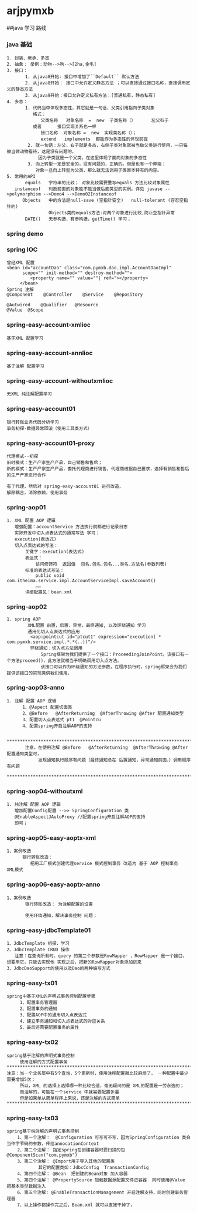 # arjpymxb
##java 学习 路线
### java 基础
    1. 封装、继承、多态     
    2. 抽象： 举例：动物-->狗-->[2ha,金毛]
    3. 接口：
           1. 从java8开始: 接口中增加了``Default`` 默认方法
           2. 从java8开始： 接口中允许定义静态方法 ；可以直接通过接口名称，直接调用定义的静态方法
           3. 从java9开始：接口允许定义私有方法：[普通私有，静态私有]
    4. 多态：
           1. 代码当中体现多态性，其它就是一句话，父类引用指向子类对象
              格式：
                 父类名称   对象名称  =  new  子类名称（）      左父右子
              或者      接口实现关系也一样
                 接口名称  对象名称 =  new  实现类名称（）；            
                 extend   implements  都能作为多态性的体现前提            
            2. 就一句话：左父，右子就是多态，右侧子类对象就被当做父类进行使用，一只猫被当做动物看待，这是没有问题的，
                因为子类就是一个父类，在这里体现了面向对象的多态性
            3. 向上转型一定是安全的，没有问题的，正确的。但是也有一个弊端：
               对象一旦向上转型为父类，那么就无法调用子类原本特有的内容。
    5. 常用的API 
           equals   字符串的比较； 对象比较需要重写equals 方法比较对象属性
       instanceof   判断前面的对象能不能当做后面类型的实例。详见 javase -->polymorphism -->Demo4 -->Demo02Instanceof
          Objects   中的方法是null-save (空指针安全)   null-tolerant (容忍空指针的)
                    Objects类的equals方法:对两个对象进行比较,防止空指针异常
           DATE()   无参构造，有参构造，getTime() 学习；
### spring demo 
### spring IOC
    曾经XML 配置
    <bean id="accountDao" class="com.pymxb.dao.impl.AccountDaoImpl" 
          scope="" init-method="" destroy-method="">
             <property name="" value=""| ref="></property>
         </bean>
    Spring 注解
    @Component    @Controller    @Service    @Repository
    
    @Autwired    @Qualifier   @Resource
    @Value  @Scope
### spring-easy-account-xmlioc
    基于XML 配置学习
### spring-easy-account-annlioc
    基于注解 配置学习
### spring-easy-account-withoutxmlioc
    无XML 纯注解配置学习
### spring-easy-account01
    银行转账业务代码分析学习
    事务初探-数据异常回滚（使用工具类方式） 
### spring-easy-account01-proxy
    代理模式--初探
    旧时模式：生产产家生产产品，自己销售和售后；
    新的模式：生产产家生产产品，委托代理商进行销售，代理商根据自己要求，选择有销售和售后的生产产家进行合作   
    
    有了代理，然后对 spring-easy-account01 进行改造，
    解除耦合，消除依赖，使用事务
### spring-aop01
    1. XML 配置 AOP 逻辑
       增强配置：accountService 方法执行前都进行记录日志
       实际开发中切入点表达式的通常写法 学习：
       execution(表达式)
       切入点表达式的写法：
           关键字：execution(表达式)
           表达式：
               访问修饰符  返回值  包名.包名.包名...类名.方法名(参数列表)
           标准的表达式写法：
               public void com.itheima.service.impl.AccountServiceImpl.saveAccount()
               ……
           详细配置见：bean.xml
### spring-aop02
    1. spring AOP
            XML配置 前置，后置，异常，最终通知, 以及环绕通知 学习
            通用化切入点表达式的应用
             <aop:pointcut id="ptcut1" expression="execution( * com.pymxb.service.impl.*.*(..))"/>
             环绕通知：切入点方法调用
                 Spring框架为我们提供了一个接口：ProceedingJoinPoint。该接口有一个方法proceed()，此方法就相当于明确调用切入点方法。
                 该接口可以作为环绕通知的方法参数，在程序执行时，spring框架会为我们提供该接口的实现类供我们使用。
### spring-aop03-anno
    1. 注解 配置 AOP 逻辑
          1、@Aspect 配置切面类
          2、@Before   @AfterReturning  @AfterThrowing @After 配置通知类型
          3、配置切入点表达式 pt1  @Pointcu
          4、配置spring开启注解AOP的支持
          
          ********************************************************************************
           注意，在使用注解 @Before   @AfterReturning  @AfterThrowing @After 配置通知类型时，
                发现通知执行顺序有问题（最终通知总在 后置通知，异常通知前面，）调用顺序有问题
          ********************************************************************************
       
### spring-aop04-withoutxml
    1. 纯注解 配置 AOP 逻辑
       增加配置Config配置 -->> SpringConfiguration 类
       @EnableAspectJAutoProxy //配置spring开启注解AOP的支持
       即可；
### spring-aop05-easy-aoptx-xml
    1、案例改造
          银行转账改造： 
             把用工厂模式创建代理service 模式控制事务 改造为 基于 AOP 控制事务  XML模式
### spring-aop06-easy-aoptx-anno
    1、案例改造
           银行转账改造： 为注解配置的设置
           
           使用环绕通知，解决事务控制 问题；
### spring-easy-jdbcTemplate01
    1、JdbcTemplate 初探，学习
    2、JdbcTemplate CRUD 操作
       注意：在查询所有时，query 的第二个参数是RowMapper ，RowMapper 是一个接口，想要用它，只能去实现他 实现之后，把新的RowMapper对象添加进来
    3、JdbcDaoSupport的使用以及Dao的两种编写方式
### spring-easy-tx01
    spring中基于XML的声明式事务控制配置步骤
         1、配置事务管理器
         2、配置事务的通知
         3、配置AOP中的通用切入点表达式
         4、建立事务通知和切入点表达式的对应关系
         5、最后还需要配置事务的属性
### spring-easy-tx02
    spring基于注解的声明式事务控制
         使用注解的方式配置事务
    ***************************************************************************************     
    注意：当一个业务层中有5个查询，5个更新时，使用注释配置就比较麻烦了， 一种配置中最少需要增加5次；
         所以，XML 的选择上选择哪一种比较合适，毫无疑问的是 XML的配置是一劳永逸的；
         而注解的，可能在一个service 中就需要配置多遍
         但是如果单从简单程序上来说，还是注解的方式简单
    ***************************************************************************************
### spring-easy-tx03
    spring基于纯注解的声明式事务控制
        1、第一个注解：  @Configuration 可写可不写，因为SpringConfiguration 类会当作字节码的参数，传给annocationContext
        2、第二个注解： 指定spring在创建容器时要扫描的包 @ComponentScan("com.pymxb")
        3、第三个注解： @Import用于导入其他的配置类
                其它的配置类如：JdbcConfig  TransactionConfig
        4、第四个注解： @Bean  把创建的Bean对象 加入容器
        5、第四个注解： @PropertySource 加载数据源配置文件进容器  同时使用@Value 把基本类型数据注入
        6、第五个注解: @EnableTransactionManagement 开启注解支持，同时创建事务管理器
        7、以上操作都操作完之后，Bean.xml 就可以直接干掉了，
